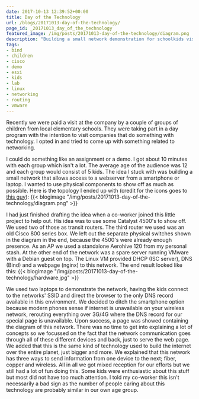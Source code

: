 ```yaml
---
date: 2017-10-13 12:39:52+00:00
title: Day of the Technology
url: /blogs/20171013-day-of-the-technology/
page_id: _20171013_day_of_the_technology
featured_image: /img/posts/20171013-day-of-the-technology/diagram.png
description: "Building a small network demonstration for schoolkids visiting our company."
tags:
- bind
- children
- cisco
- demo
- esxi
- kids
- lab
- linux
- networking
- routing
- vmware
---
```


Recently we were paid a visit at the company by a couple of groups of children from local elementary schools. They were taking part in a day program with the intention to visit companies that do something with technology. I opted in and tried to come up with something related to networking.  
  
I could do something like an assignment or a demo. I got about 10 minutes with each group which isn't a lot. The average age of the audience was 12 and each group would consist of 5 kids. The idea I stuck with was building a small network that allows access to a webserver from a smartphone or laptop. I wanted to use physical components to show off as much as possible. Here is the topology I ended up with (credit for the icons goes to [this guy](http://www.visguy.com/2008/08/11/crayon-network-shapes/)):
{{< blogimage "/img/posts/20171013-day-of-the-technology/diagram.png" >}}
<!-- more -->

I had just finished drafting the idea when a co-worker joined this little project to help out. His idea was to use some Catalyst 4500's to show off. We used two of those as transit routers. The third router we used was an old Cisco 800 series box. We left out the separate physical switches shown in the diagram in the end, because the 4500's were already enough presence. As an AP we used a standalone Aerohive 120 from my personal stash. At the other end of the network was a spare server running VMware with a Debian guest on top. The Linux VM provided DHCP (ISC server), DNS (Bind) and a webpage (nginx) to this network. The end result looked like this:
{{< blogimage "/img/posts/20171013-day-of-the-technology/hardware.jpg" >}}

We used two laptops to demonstrate the network, having the kids connect to the networks' SSID and direct the browser to the only DNS record available in this environment. We decided to ditch the smartphone option because modern phones sense if internet is unavailable on your wireless network, rerouting everything over 3G/4G where the DNS record for our special page is unavailable. Upon success, a page was showed containing the diagram of this network. There was no time to get into explaining a lot of concepts so we focussed on the fact that the network communication goes through all of these different devices and back, just to serve the web page. We added that this is the same kind of technology used to build the internet over the entire planet, just bigger and more. We explained that this network has three ways to send information from one device to the next; fiber, copper and wireless. All in all we got mixed reception for our efforts but we still had a lot of fun doing this. Some kids were enthusiastic about this stuff but most did not have too much attention. I told my co-worker this isn't necessarily a bad sign as the number of people caring about this technology are probably similar in our own age group.
